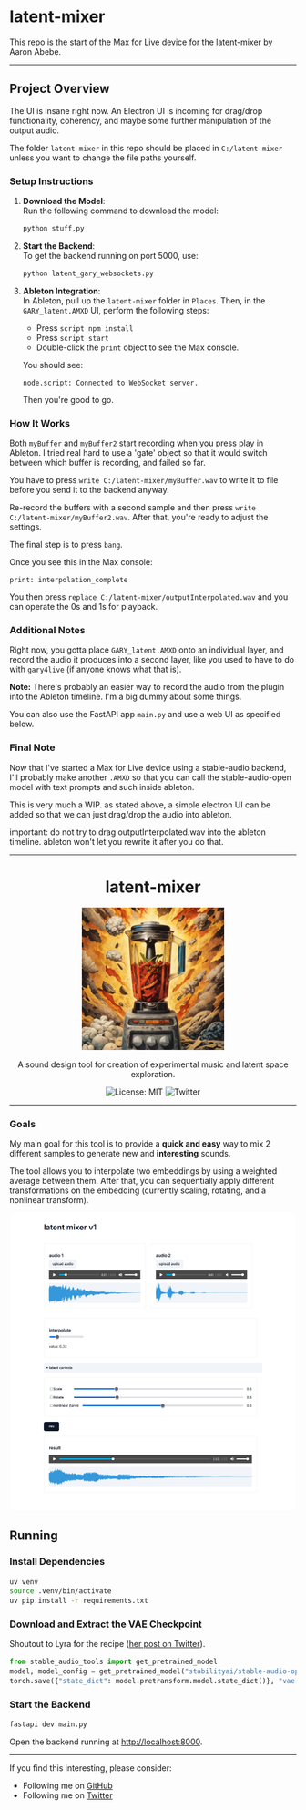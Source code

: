 
# latent-mixer

This repo is the start of the Max for Live device for the latent-mixer by Aaron Abebe.

---

## Project Overview

The UI is insane right now. An Electron UI is incoming for drag/drop functionality, coherency, and maybe some further manipulation of the output audio.

The folder `latent-mixer` in this repo should be placed in `C:/latent-mixer` unless you want to change the file paths yourself.

### Setup Instructions

1. **Download the Model**:  
   Run the following command to download the model:
   ```sh
   python stuff.py
   ```

2. **Start the Backend**:  
   To get the backend running on port 5000, use:
   ```sh
   python latent_gary_websockets.py
   ```

3. **Ableton Integration**:  
   In Ableton, pull up the `latent-mixer` folder in `Places`. Then, in the `GARY_latent.AMXD` UI, perform the following steps:
   - Press `script npm install`
   - Press `script start`
   - Double-click the `print` object to see the Max console.

   You should see:
   ```
   node.script: Connected to WebSocket server.
   ```
   Then you're good to go.

### How It Works

Both `myBuffer` and `myBuffer2` start recording when you press play in Ableton. I tried real hard to use a 'gate' object so that it would switch between which buffer is recording, and failed so far.

You have to press `write C:/latent-mixer/myBuffer.wav` to write it to file before you send it to the backend anyway.

Re-record the buffers with a second sample and then press `write C:/latent-mixer/myBuffer2.wav`. After that, you're ready to adjust the settings.

The final step is to press `bang`.

Once you see this in the Max console:

```
print: interpolation_complete
```

You then press `replace C:/latent-mixer/outputInterpolated.wav` and you can operate the 0s and 1s for playback.

### Additional Notes

Right now, you gotta place `GARY_latent.AMXD` onto an individual layer, and record the audio it produces into a second layer, like you used to have to do with `gary4live` (if anyone knows what that is).

**Note:** There's probably an easier way to record the audio from the plugin into the Ableton timeline. I'm a big dummy about some things.

You can also use the FastAPI app `main.py` and use a web UI as specified below.

### Final Note

Now that I've started a Max for Live device using a stable-audio backend, I'll probably make another `.AMXD` so that you can call the stable-audio-open model with text prompts and such inside ableton.

This is very much a WIP. as stated above, a simple electron UI can be added so that we can just drag/drop the audio into ableton. 

important: do not try to drag outputInterpolated.wav into the ableton timeline. ableton won't let you rewrite it after you do that.

---

<h1 align="center">
    latent-mixer
</h1>

<p align="center">
  <img src="./assets/cover.webp" width="250" alt="Image of a blender">
</p>

<p align="center">
    A sound design tool for creation of experimental music and latent space exploration.
</p>

<p align="center">
    <a 
        href="https://opensource.org/licenses/MIT" 
        target="_blank"
        style="text-decoration: none"
    >
        <img src="https://img.shields.io/badge/License-MIT-green.svg" alt="License: MIT">
    </a>
    <a 
        href="https://twitter.com/mcaaroni" 
        target="_blank"
        style="text-decoration: none"
    >
        <img src="https://img.shields.io/twitter/url/https/twitter.com/mcaaroni.svg?style=social&label=Follow%20%40mcaaroni" alt="Twitter">
    </a>
</p>

---

### Goals

My main goal for this tool is to provide a **quick and easy** way to mix 2 different samples to generate new and **interesting** sounds.

The tool allows you to interpolate two embeddings by using a weighted average between them. After that, you can sequentially apply different transformations on the embedding (currently scaling, rotating, and a nonlinear transform).

<p align="center">
  <img src="./assets/screen.jpg" width="500" alt="Screenshot of the tool">
</p>

## Running

### Install Dependencies

```sh
uv venv
source .venv/bin/activate
uv pip install -r requirements.txt
```

### Download and Extract the VAE Checkpoint

Shoutout to Lyra for the recipe ([her post on Twitter](https://twitter.com/_lyraaaa_/status/1804256808900661562)).

```python
from stable_audio_tools import get_pretrained_model
model, model_config = get_pretrained_model("stabilityai/stable-audio-open-1.0")
torch.save({"state_dict": model.pretransform.model.state_dict()}, "vae.ckpt")
```

### Start the Backend

```sh
fastapi dev main.py
```

Open the backend running at [http://localhost:8000](http://localhost:8000).

---

If you find this interesting, please consider:

- Following me on [GitHub](https://github.com/aaronabebe)
- Following me on [Twitter](https://twitter.com/mcaaroni)
